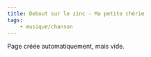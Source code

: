 ```yaml
---
title: Debout sur le zinc - Ma petite chérie
tags:
    - musique/chanson
---
```


Page créée automatiquement, mais vide.
